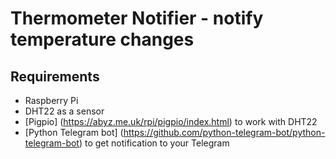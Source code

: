 Thermometer Notifier - notify temperature changes
===================================================

Requirements
----------
* Raspberry Pi
* DHT22 as a sensor
* [Pigpio] (https://abyz.me.uk/rpi/pigpio/index.html) to work with DHT22
* [Python Telegram bot] (https://github.com/python-telegram-bot/python-telegram-bot) to get notification to your Telegram
